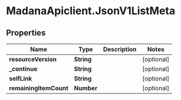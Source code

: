 # MadanaApiclient.JsonV1ListMeta

## Properties

Name | Type | Description | Notes
------------ | ------------- | ------------- | -------------
**resourceVersion** | **String** |  | [optional] 
**_continue** | **String** |  | [optional] 
**selfLink** | **String** |  | [optional] 
**remainingItemCount** | **Number** |  | [optional] 


